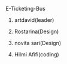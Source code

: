 E-Ticketing-Bus

1. artdavid(leader)
2. Rostarina(Design)

3. novita sari(Design)
4. Hilmi Afifi(coding)
